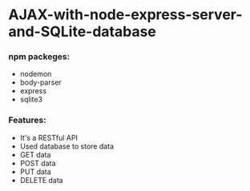 # AJAX-with-node-express-server-and-SQLite-database

<h3>npm packeges:</h3>
<ul>
  <li>nodemon</li>
  <li>body-parser</li>
  <li>express</li>
  <li>sqlite3</li>
</ul>

<h3>Features:</h3>
<ul>
  <li>It's a RESTful API</li>
  <li>Used database to store data</li>
  <li>GET data</li>
  <li>POST data</li>
  <li>PUT data</li>
  <li>DELETE data</li>
</ul>
